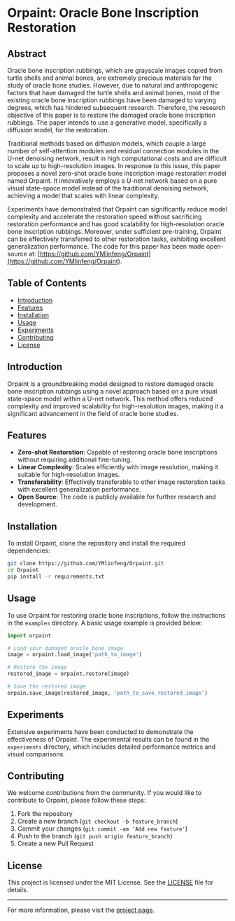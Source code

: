 
# Orpaint: Oracle Bone Inscription Restoration

## Abstract

Oracle bone inscription rubbings, which are grayscale images copied from turtle shells and animal bones, are extremely precious materials for the study of oracle bone studies. However, due to natural and anthropogenic factors that have damaged the turtle shells and animal bones, most of the existing oracle bone inscription rubbings have been damaged to varying degrees, which has hindered subsequent research. Therefore, the research objective of this paper is to restore the damaged oracle bone inscription rubbings. The paper intends to use a generative model, specifically a diffusion model, for the restoration.

Traditional methods based on diffusion models, which couple a large number of self-attention modules and residual connection modules in the U-net denoising network, result in high computational costs and are difficult to scale up to high-resolution images. In response to this issue, this paper proposes a novel zero-shot oracle bone inscription image restoration model named Orpaint. It innovatively employs a U-net network based on a pure visual state-space model instead of the traditional denoising network, achieving a model that scales with linear complexity.

Experiments have demonstrated that Orpaint can significantly reduce model complexity and accelerate the restoration speed without sacrificing restoration performance and has good scalability for high-resolution oracle bone inscription rubbings. Moreover, under sufficient pre-training, Orpaint can be effectively transferred to other restoration tasks, exhibiting excellent generalization performance. The code for this paper has been made open-source at: [https://github.com/YMlinfeng/Orpaint](https://github.com/YMlinfeng/Orpaint).

## Table of Contents
- [Introduction](#introduction)
- [Features](#features)
- [Installation](#installation)
- [Usage](#usage)
- [Experiments](#experiments)
- [Contributing](#contributing)
- [License](#license)

## Introduction
Orpaint is a groundbreaking model designed to restore damaged oracle bone inscription rubbings using a novel approach based on a pure visual state-space model within a U-net network. This method offers reduced complexity and improved scalability for high-resolution images, making it a significant advancement in the field of oracle bone studies.

## Features
- **Zero-shot Restoration**: Capable of restoring oracle bone inscriptions without requiring additional fine-tuning.
- **Linear Complexity**: Scales efficiently with image resolution, making it suitable for high-resolution images.
- **Transferability**: Effectively transferable to other image restoration tasks with excellent generalization performance.
- **Open Source**: The code is publicly available for further research and development.

## Installation
To install Orpaint, clone the repository and install the required dependencies:

```bash
git clone https://github.com/YMlinfeng/Orpaint.git
cd Orpaint
pip install -r requirements.txt
```

## Usage
To use Orpaint for restoring oracle bone inscriptions, follow the instructions in the `examples` directory. A basic usage example is provided below:

```python
import orpaint

# Load your damaged oracle bone image
image = orpaint.load_image('path_to_image')

# Restore the image
restored_image = orpaint.restore(image)

# Save the restored image
orpain.save_image(restored_image, 'path_to_save_restored_image')
```

## Experiments
Extensive experiments have been conducted to demonstrate the effectiveness of Orpaint. The experimental results can be found in the `experiments` directory, which includes detailed performance metrics and visual comparisons.

## Contributing
We welcome contributions from the community. If you would like to contribute to Orpaint, please follow these steps:
1. Fork the repository
2. Create a new branch (`git checkout -b feature_branch`)
3. Commit your changes (`git commit -am 'Add new feature'`)
4. Push to the branch (`git push origin feature_branch`)
5. Create a new Pull Request

## License
This project is licensed under the MIT License. See the [LICENSE](LICENSE) file for details.

---

For more information, please visit the [project page](https://github.com/YMlinfeng/Orpaint).
```
